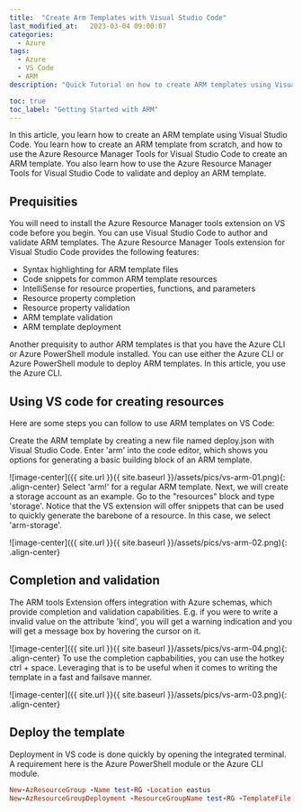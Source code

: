 ```yaml
---
title:  "Create Arm Templates with Visual Studio Code"
last_modified_at:   2023-03-04 09:00:07
categories: 
  - Azure
tags:
  - Azure
  - VS Code
  - ARM
description: "Quick Tutorial on how to create ARM templates using Visual Studio Code"

toc: true
toc_label: "Getting Started with ARM"
---
```


In this article, you learn how to create an ARM template using Visual Studio Code. You learn how to create an ARM template from scratch, and how to use the Azure Resource Manager Tools for Visual Studio Code to create an ARM template. You also learn how to use the Azure Resource Manager Tools for Visual Studio Code to validate and deploy an ARM template.

## Prequisities 
You will need to install the Azure Resource Manager tools extension on VS code before you begin.
You can use Visual Studio Code to author and validate ARM templates. The Azure Resource Manager Tools extension for Visual Studio Code provides the following features:

* Syntax highlighting for ARM template files
* Code snippets for common ARM template resources
* IntelliSense for resource properties, functions, and parameters
* Resource property completion
* Resource property validation
* ARM template validation
* ARM template deployment

Another prequisity to author ARM templates is that you have the Azure CLI or Azure PowerShell module installed. You can use either the Azure CLI or Azure PowerShell module to deploy ARM templates. In this article, you use the Azure CLI.


## Using VS code for creating resources

Here are some steps you can follow to use ARM templates on VS Code:

Create the ARM template by creating a new file named deploy.json with Visual Studio Code.
Enter 'arm' into the code editor, which shows you options for generating a basic building block of an ARM template.

![image-center]({{ site.url }}{{ site.baseurl }}/assets/pics/vs-arm-01.png){: .align-center}
Select 'arm!' for a regular ARM template. 
Next, we will create a storage account as an example. Go to the "resources" block and type 'storage'. Notice that the VS extension will offer snippets that can be used to quickly generate the barebone of a resource. In this case, we select 'arm-storage'. 

![image-center]({{ site.url }}{{ site.baseurl }}/assets/pics/vs-arm-02.png){: .align-center}
## Completion and validation

The ARM tools Extension offers integration with Azure schemas, which provide completion and validation capabilities. 
E.g. if you were to write a invalid value on the attribute 'kind', you will get a warning indication and you will get a message box by hovering the cursor on it. 

![image-center]({{ site.url }}{{ site.baseurl }}/assets/pics/vs-arm-04.png){: .align-center}
To use the completion capbabilities, you can use the hotkey ctrl + space. 
Leveraging that is to be useful when it comes to writing the template in a fast and failsave manner.

![image-center]({{ site.url }}{{ site.baseurl }}/assets/pics/vs-arm-03.png){: .align-center}
## Deploy the template
Deployment in VS code is done quickly by opening the integrated terminal. A requirement here is the Azure PowerShell module or the Azure CLI module. 

```ruby
New-AzResourceGroup -Name test-RG -Location eastus
New-AzResourceGroupDeployment -ResourceGroupName test-RG -TemplateFile ./deploy.json 
```

